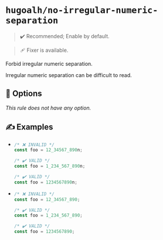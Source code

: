 # `hugoalh/no-irregular-numeric-separation`

> ✔️ Recommended; Enable by default.

> 🩹 Fixer is available.

Forbid irregular numeric separation.

Irregular numeric separation can be difficult to read.

## 🔧 Options

*This rule does not have any option.*

## ✍️ Examples

- ```ts
  /* ❌ INVALID */
  const foo = 12_34567_890n;

  /* ✔️ VALID */
  const foo = 1_234_567_890n;

  /* ✔️ VALID */
  const foo = 1234567890n;
  ```
- ```ts
  /* ❌ INVALID */
  const foo = 12_34567_890;

  /* ✔️ VALID */
  const foo = 1_234_567_890;

  /* ✔️ VALID */
  const foo = 1234567890;
  ```
